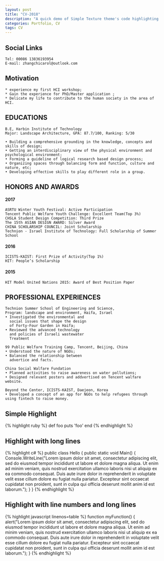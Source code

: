 ```yaml
---
layout: post
title: "CV-2018"
description: "A quick demo of Simple Texture theme's code highlighting features"
categories: Portfolio, CV
tags: CV
---
```



## Social Links

~~~~~~~~~~~~
Tel: 00086 13836193954
E-mail: zhangchicarol@outlook.com
~~~~~~~~~~~~


## Motivation

~~~~~~~~~~~~
* experience my first HCI workshop; 
* Gain the experience for PhD/Master application ;
* Delicate my life to contribute to the human society in the area of HCI.
~~~~~~~~~~~~


## EDUCATIONS
    
~~~~~~~~~~~~
B.E, Harbin Institute of Technology
Major: Landscape Architecture, GPA: 87.7/100, Ranking: 5/30   
   
• Building a comprehensive grounding in the knowledge, concepts and skills of design;
• Getting an interdisciplinary view of the physical environment and psychological environment;
• Forming a guideline of logical research based design process; 
• Organizing spaces through balancing form and function, culture and nature, etc;
• Developing effective skills to play different role in a group.
~~~~~~~~~~~~~~~~~~

## HONORS AND AWARDS

#### 2017 
~~~~~~~~~~~~
ASRTU Winter Youth Festival: Active Participation
Tencent Public Welfare Youth Challenge: Excellent Team(Top 3%)
CHSLA Student Design Competition: Third Prize
The 15th ASIAN DESIGN AWARD: Silver Award
CHINA SCHOLARSHIP COUNCIL: Joint Scholarship
Technion - Israel Institute of Technology: Full Scholarship of Summer School
~~~~~~~~~~~~

#### 2016
~~~~~~~~~~~~
ICISTS-KAIST: First Prize of Activity(Top 1%)
HIT: People’s Scholarship
~~~~~~~~~~~~

#### 2015
~~~~~~~~~~~~
HIT Model United Nations 2015: Award of Best Position Paper
~~~~~~~~~~~~~~~~~~



## PROFESSIONAL EXPERIENCES
~~~~~~~~~~~~~~~~~~
Technion Summer School of Engineering and Science,
Program: landscape and environment, Haifa, Israel
• Investigated the environmental and 
  social issues that shape the design 
  of Forty-Four Garden in Haifa;
• Reviewed the advanced technology 
  and policies of Israeli wastewater 
  Treatment 

99 Public Welfare Training Camp, Tencent, Beijing, China
• Understood the nature of NGOs;
• Balanced the relationship between 
  advertice and facts.

China Social Walfare Fundation 
• Planned activities to raise awareness on water pollutions;
• Designed relevant posters and addvertised on Tencent walfare website.

Beyond the Center, ICISTS-KAIST, Daejeon, Korea
• Developed a concept of an app for NGOs to help refugees through using fintech to raise money. 
~~~~~~~~~~~~~~~~~~

## Simple Highlight

{% highlight ruby %}
def foo
  puts 'foo'
end
{% endhighlight %}

## Highlight with long lines

{% highlight c# %}
public class Hello {
    public static void Main() {
        Console.WriteLine("Lorem ipsum dolor sit amet, consectetur adipiscing elit, sed do eiusmod tempor incididunt ut labore et dolore magna aliqua. Ut enim ad minim veniam, quis nostrud exercitation ullamco laboris nisi ut aliquip ex ea commodo consequat. Duis aute irure dolor in reprehenderit in voluptate velit esse cillum dolore eu fugiat nulla pariatur. Excepteur sint occaecat cupidatat non proident, sunt in culpa qui officia deserunt mollit anim id est laborum.");
    }
}
{% endhighlight %}

## Highlight with line numbers and long lines

{% highlight javascript linenos=table %}
function myFunction() {
    alert("Lorem ipsum dolor sit amet, consectetur adipiscing elit, sed do eiusmod tempor incididunt ut labore et dolore magna aliqua. Ut enim ad minim veniam, quis nostrud exercitation ullamco laboris nisi ut aliquip ex ea commodo consequat. Duis aute irure dolor in reprehenderit in voluptate velit esse cillum dolore eu fugiat nulla pariatur. Excepteur sint occaecat cupidatat non proident, sunt in culpa qui officia deserunt mollit anim id est laborum.");
}
{% endhighlight %}

[^1]: This is a footnote.

[kramdown]: https://kramdown.gettalong.org/
[Simple Texture]: https://github.com/yizeng/jekyll-theme-simple-texture
